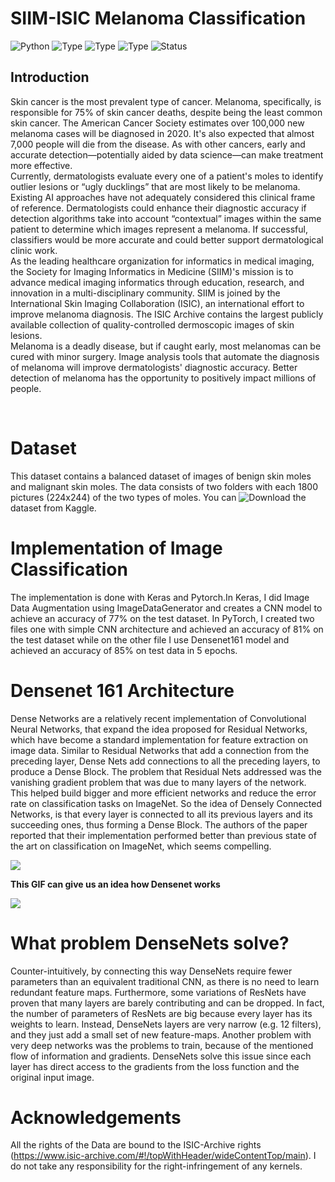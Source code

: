 # SIIM-ISIC Melanoma Classification

![Python](https://img.shields.io/badge/python-3.x-orange.svg)
![Type](https://img.shields.io/badge/Deep-Learning-red.svg)
![Type](https://img.shields.io/badge/Type-PYTORCH-green.svg)
![Type](https://img.shields.io/badge/Type-KERAS-red.svg)
![Status](https://img.shields.io/badge/Status-Completed-green.svg)

## Introduction

<p>Skin cancer is the most prevalent type of cancer. Melanoma, specifically, is responsible for 75% of skin cancer deaths, despite being the least
common skin cancer.
The American Cancer Society estimates over 100,000 new melanoma cases will be diagnosed in 2020.
It's also expected that almost 7,000 people will die from the disease. As with other cancers, early and accurate detection—potentially aided by data science—can make treatment more effective.<br>
Currently, dermatologists evaluate every one of a patient's moles to identify outlier lesions or “ugly ducklings” that are most likely to be melanoma.
Existing AI approaches have not adequately considered this clinical frame of reference. Dermatologists could enhance their diagnostic accuracy if detection algorithms take into account “contextual” images within the same patient to determine which images represent a melanoma. If successful, classifiers would be more accurate and could better support dermatological clinic work.<br>
As the leading healthcare organization for informatics in medical imaging, the Society for Imaging Informatics in Medicine (SIIM)'s mission is to advance medical imaging informatics through education, research, and innovation in a multi-disciplinary community. SIIM is joined by the International Skin Imaging Collaboration (ISIC), an international effort to improve melanoma diagnosis. The ISIC Archive contains the largest publicly available collection of quality-controlled dermoscopic images of skin lesions.<br>
Melanoma is a deadly disease, but if caught early, most melanomas can be cured with minor surgery. Image analysis tools that automate the diagnosis of melanoma will improve dermatologists' diagnostic accuracy. Better detection of melanoma has the opportunity to positively impact millions of people.</p><br>

# Dataset

This dataset contains a balanced dataset of images of benign skin moles and malignant skin moles.
The data consists of two folders with each 1800 pictures (224x244) of the two types of moles.
You can ![Download](https://www.kaggle.com/fanconic/skin-cancer-malignant-vs-benign) the dataset from Kaggle.

# Implementation of Image Classification

The implementation is done with Keras and Pytorch.In Keras, I did Image Data Augmentation using ImageDataGenerator and creates a CNN model to achieve an accuracy of 77% on the test dataset.
In PyTorch, I created two files one with simple CNN architecture and achieved an accuracy of 81% on the test dataset while on the other file I use Densenet161 model and achieved an accuracy of 85% on test data in 5 epochs.

# Densenet 161 Architecture

Dense Networks are a relatively recent implementation of Convolutional Neural Networks, that expand the idea proposed for Residual Networks, which have become a standard implementation for feature extraction on image data.
Similar to Residual Networks that add a connection from the preceding layer, Dense Nets add connections to all the preceding layers, to produce a Dense Block. The problem that Residual Nets addressed was the vanishing gradient problem that was due to many layers of the network. This helped build bigger and more efficient networks and reduce the error rate on classification tasks on ImageNet.
So the idea of Densely Connected Networks, is that every layer is connected to all its previous layers and its succeeding ones, thus forming a Dense Block. The authors of the paper reported that their implementation performed better than previous state of the art on classification on ImageNet, which seems compelling.

![](https://miro.medium.com/max/3000/1*04TJTANujOsauo3foe0zbw.jpeg)



<b>This GIF can give us an idea how Densenet works</b>

![](https://miro.medium.com/max/875/1*rv-_-8LemZW6m9YrWBQx9w.gif)

# What problem DenseNets solve?

Counter-intuitively, by connecting this way DenseNets require fewer parameters than an equivalent traditional CNN, as there is no need to learn redundant feature maps.
Furthermore, some variations of ResNets have proven that many layers are barely contributing and can be dropped. In fact, the number of parameters of ResNets are big because every layer has its weights to learn. Instead, DenseNets layers are very narrow (e.g. 12 filters), and they just add a small set of new feature-maps.
Another problem with very deep networks was the problems to train, because of the mentioned flow of information and gradients. DenseNets solve this issue since each layer has direct access to the gradients from the loss function and the original input image.



# Acknowledgements
All the rights of the Data are bound to the ISIC-Archive rights (https://www.isic-archive.com/#!/topWithHeader/wideContentTop/main). I do not take any responsibility for the right-infringement of any kernels.